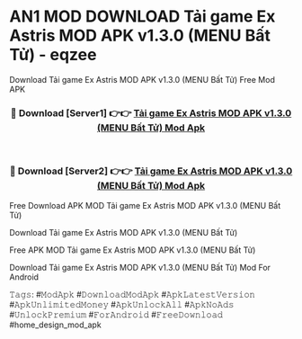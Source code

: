 # AN1 MOD DOWNLOAD Tải game Ex Astris MOD APK v1.3.0 (MENU Bất Tử) - eqzee
Download Tải game Ex Astris MOD APK v1.3.0 (MENU Bất Tử) Free Mod APK

<div align="center">
<h3>🔴 Download [Server1] 👉👉 <a href="https://apk-comot.site?title=Tải_game_Ex_Astris_MOD_APK_v1.3.0_(MENU_Bất_Tử)">Tải game Ex Astris MOD APK v1.3.0 (MENU Bất Tử) Mod Apk</a></h3><br>

<h3>🔴 Download [Server2] 👉👉 <a href="https://apk-comot.site?title=Tải_game_Ex_Astris_MOD_APK_v1.3.0_(MENU_Bất_Tử)">Tải game Ex Astris MOD APK v1.3.0 (MENU Bất Tử) Mod Apk</a></h3>
</div>


Free Download APK MOD Tải game Ex Astris MOD APK v1.3.0 (MENU Bất Tử)

Download Tải game Ex Astris MOD APK v1.3.0 (MENU Bất Tử) 

Free APK MOD Tải game Ex Astris MOD APK v1.3.0 (MENU Bất Tử) 

Download Tải game Ex Astris MOD APK v1.3.0 (MENU Bất Tử) Mod For Android

𝚃𝚊𝚐𝚜: #𝙼𝚘𝚍𝙰𝚙𝚔 #𝙳𝚘𝚠𝚗𝚕𝚘𝚊𝚍𝙼𝚘𝚍𝙰𝚙𝚔 #𝙰𝚙𝚔𝙻𝚊𝚝𝚎𝚜𝚝𝚅𝚎𝚛𝚜𝚒𝚘𝚗 #𝙰𝚙𝚔𝚄𝚗𝚕𝚒𝚖𝚒𝚝𝚎𝚍𝙼𝚘𝚗𝚎𝚢 #𝙰𝚙𝚔𝚄𝚗𝚕𝚘𝚌𝚔𝙰𝚕𝚕 #𝙰𝚙𝚔𝙽𝚘𝙰𝚍𝚜 #𝚄𝚗𝚕𝚘𝚌𝚔𝙿𝚛𝚎𝚖𝚒𝚞𝚖 #𝙵𝚘𝚛𝙰𝚗𝚍𝚛𝚘𝚒𝚍 #𝙵𝚛𝚎𝚎𝙳𝚘𝚠𝚗𝚕𝚘𝚊𝚍 #home_design_mod_apk